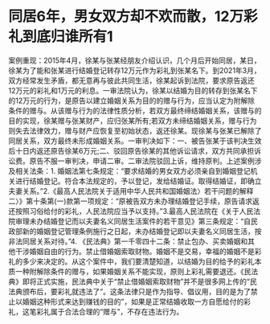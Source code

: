 # 同居6年，男女双方却不欢而散，12万彩礼到底归谁所有1

案例重现：2015年4月，徐某与张某经朋友介绍认识，几个月后开始同居，某日，徐某为了能和张某进行结婚登记转存12万元作为彩礼到张某名下。到2021年3月，双方经常发生矛盾，都无意再与彼此共同生活，徐某起诉到法院，要求原告返还12万元的彩礼和1万元的利息。一审法院认为，徐某以结婚为目的转存到张某名下的12万元的行为，是原告以建立婚姻关系为目的的赠与行为，应当认定为附解除条件的赠与。从该赠与行为的法律性质分析，若双方最终缔结婚姻关系，该赠与的目的实现，徐某赠与张某财产，应归张某所有;若双方未缔结婚姻关系，赠与行为则失去法律效力，赠与财产应恢复至初始状态，返还徐某。现徐某与张某已解除了同居关系，双方最终未形成婚姻关系。一审判决如下：一、被告张某于该判决生效后十日内返还原告徐某6万元;二、驳回原告徐某的其他诉讼请求，双方共同承担诉讼费。原告不服一审判决，申请二审。二审法院驳回上诉，维持原判。上述案例涉及相关法条：1. 婚姻法第七条规定：“要求结婚的男女双方必须亲自到婚姻登记机关进行结婚登记。符合本法规定的，予以登记，发给结婚证。取得结婚证，即确立夫妻关系。”2.《最高人民法院关于适用中华人民共和国婚姻法〉若干问题的解释二〉》第十条第(一)款第一项规定：“原被告双方未办理结婚登记手续，原告请求返还按照习俗给付的彩礼，人民法院应当予以支持。”3.最高人民法院在《关于人民法院审理未办结婚登记而以夫妻名义同居生活案件的若干意见》第三条规定：“自民政部新的婚姻登记管理条例施行之日起，未办结婚登记即以夫妻名义同居生活，按非法同居关系对待。”4. 《民法典》第一千零四十二条：禁止包办、买卖婚姻和其他干涉婚姻自由的行为。禁止借婚姻索取财物。婚姻不是交易，幸福的婚姻不是彩礼的多少来决定的。从这个案件中，我们要清楚知道，以结婚为目的给予的彩礼本质一种附解除条件的赠与，如果婚姻关系不能实现，原则上彩礼需要退还。《民法典》即将正式实施，民法典中关于“禁止借婚姻索取财物”并不是很多网上传的“民法典颁布后，要彩礼就违法了”。这条法律只是作为指导、倡议用，目的是为了禁止以婚姻这种形式来达到赚钱的目的”，如果是正常结婚收取一方自愿给付的彩礼，这笔彩礼属于合法合理的“赠与”，不存在违法行为。

